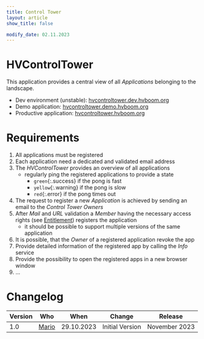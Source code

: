 ```yaml
---
title: Control Tower
layout: article
show_title: false

modify_date: 02.11.2023
---
```


# HVControlTower

This application provides a central view of all _Applications_ belonging to the landscape.

- Dev environment (unstable): [hvcontroltower.dev.hvboom.org](https://hvcontroltower.dev.hvboom.org)
- Demo application: [hvcontroltower.demo.hvboom.org](https://hvcontroltower.demo.hvboom.org)
- Productive application: [hvcontroltower.hvboom.org](https://hvcontroltower.hvboom.org)

# Requirements

1. All applications must be registered
2. Each application need a dedicated and validated email address
3. The _HVControlTower_ provides an overview of all applications
   - regularly ping the registered applications to provide a state
     - `green`{:.success} if the pong is fast
     - `yellow`{:.warning} if the pong is slow
     - `red`{:.error} if the pong times out
4. The request to register a new _Application_ is achieved by sending an email to the _Control Tower Owners_
5. After _Mail_ and _URL_ validation a _Member_ having the necessary access rights (see [Entitlement](entitlement)) registers the application
   - it should be possible to support multiple versions of the same application
6. It is possible, that the _Owner_ of a registered application revoke the app
7. Provide detailed information of the registered app by calling the _Info_ service
8. Provide the possibility to open the registered apps in a new browser window
9. ...

# Changelog

| Version | Who                             | When       | Change          | Release       |
| ------- | ------------------------------- | ---------- | --------------- | ------------- |
| 1.0     | [Mario](mailto:Mario@HVboom.ch) | 29.10.2023 | Initial Version | November 2023 |
